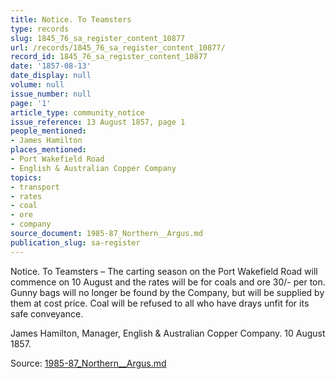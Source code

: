```yaml
---
title: Notice. To Teamsters
type: records
slug: 1845_76_sa_register_content_10877
url: /records/1845_76_sa_register_content_10877/
record_id: 1845_76_sa_register_content_10877
date: '1857-08-13'
date_display: null
volume: null
issue_number: null
page: '1'
article_type: community_notice
issue_reference: 13 August 1857, page 1
people_mentioned:
- James Hamilton
places_mentioned:
- Port Wakefield Road
- English & Australian Copper Company
topics:
- transport
- rates
- coal
- ore
- company
source_document: 1985-87_Northern__Argus.md
publication_slug: sa-register
---
```


Notice.  To Teamsters – The carting season on the Port Wakefield Road will commence on 10 August and the rates will be for coals and ore 30/- per ton.  Gunny bags will no longer be found by the Company, but will be supplied by them at cost price.  Coal will be refused to all who have drays unfit for its safe conveyance.

James Hamilton, Manager, English & Australian Copper Company.  10 August 1857.

Source: [1985-87_Northern__Argus.md](/downloads/markdown/1985-87_Northern__Argus.md)
